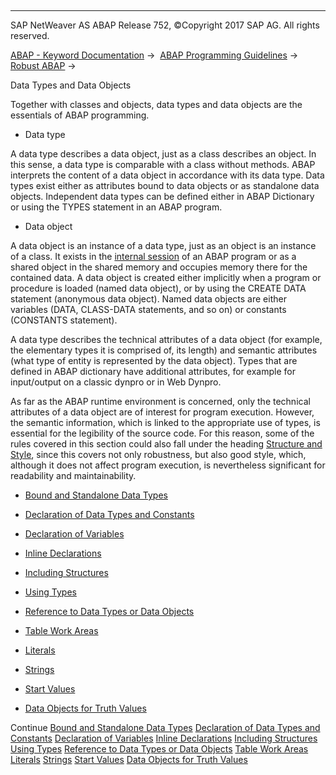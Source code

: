   

* * *

SAP NetWeaver AS ABAP Release 752, ©Copyright 2017 SAP AG. All rights reserved.

[ABAP - Keyword Documentation](javascript:call_link\('abenabap.htm'\)) →  [ABAP Programming Guidelines](javascript:call_link\('abenabap_pgl.htm'\)) →  [Robust ABAP](javascript:call_link\('abenrobust_abap_guidl.htm'\)) → 

Data Types and Data Objects

Together with classes and objects, data types and data objects are the essentials of ABAP programming.

-   Data type

A data type describes a data object, just as a class describes an object. In this sense, a data type is comparable with a class without methods. ABAP interprets the content of a data object in accordance with its data type. Data types exist either as attributes bound to data objects or as standalone data objects. Independent data types can be defined either in ABAP Dictionary or using the TYPES statement in an ABAP program.

-   Data object

A data object is an instance of a data type, just as an object is an instance of a class. It exists in the [internal session](javascript:call_link\('abeninternal_session_glosry.htm'\) "Glossary Entry") of an ABAP program or as a shared object in the shared memory and occupies memory there for the contained data. A data object is created either implicitly when a program or procedure is loaded (named data object), or by using the CREATE DATA statement (anonymous data object). Named data objects are either variables (DATA, CLASS-DATA statements, and so on) or constants (CONSTANTS statement).

A data type describes the technical attributes of a data object (for example, the elementary types it is comprised of, its length) and semantic attributes (what type of entity is represented by the data object). Types that are defined in ABAP dictionary have additional attributes, for example for input/output on a classic dynpro or in Web Dynpro.

As far as the ABAP runtime environment is concerned, only the technical attributes of a data object are of interest for program execution. However, the semantic information, which is linked to the appropriate use of types, is essential for the legibility of the source code. For this reason, some of the rules covered in this section could also fall under the heading [Structure and Style](javascript:call_link\('abenstructure_style_guidl.htm'\) "Guideline"), since this covers not only robustness, but also good style, which, although it does not affect program execution, is nevertheless significant for readability and maintainability.

-   [Bound and Standalone Data Types](javascript:call_link\('abenbound_independent_dtype_guidl.htm'\) "Guideline")

-   [Declaration of Data Types and Constants](javascript:call_link\('abendeclaration_dtypes_const_guidl.htm'\) "Guideline")

-   [Declaration of Variables](javascript:call_link\('abendeclaration_variables_guidl.htm'\) "Guideline")

-   [Inline Declarations](javascript:call_link\('abendeclaration_inline_guidl.htm'\) "Guideline")

-   [Including Structures](javascript:call_link\('abenincluding_structures_guidl.htm'\) "Guideline")

-   [Using Types](javascript:call_link\('abenusing_types_guidl.htm'\) "Guideline")

-   [Reference to Data Types or Data Objects](javascript:call_link\('abenref_types_objects_guidl.htm'\) "Guideline")

-   [Table Work Areas](javascript:call_link\('abentable_work_area_guidl.htm'\) "Guideline")

-   [Literals](javascript:call_link\('abenliterals_guidl.htm'\) "Guideline")

-   [Strings](javascript:call_link\('abenstrings_guidl.htm'\) "Guideline")

-   [Start Values](javascript:call_link\('abenstart_values_guidl.htm'\) "Guideline")

-   [Data Objects for Truth Values](javascript:call_link\('abendataobjects_true_value_guidl.htm'\) "Guideline")

Continue
[Bound and Standalone Data Types](javascript:call_link\('abenbound_independent_dtype_guidl.htm'\))
[Declaration of Data Types and Constants](javascript:call_link\('abendeclaration_dtypes_const_guidl.htm'\))
[Declaration of Variables](javascript:call_link\('abendeclaration_variables_guidl.htm'\))
[Inline Declarations](javascript:call_link\('abendeclaration_inline_guidl.htm'\))
[Including Structures](javascript:call_link\('abenincluding_structures_guidl.htm'\))
[Using Types](javascript:call_link\('abenusing_types_guidl.htm'\))
[Reference to Data Types or Data Objects](javascript:call_link\('abenref_types_objects_guidl.htm'\))
[Table Work Areas](javascript:call_link\('abentable_work_area_guidl.htm'\))
[Literals](javascript:call_link\('abenliterals_guidl.htm'\))
[Strings](javascript:call_link\('abenstrings_guidl.htm'\))
[Start Values](javascript:call_link\('abenstart_values_guidl.htm'\))
[Data Objects for Truth Values](javascript:call_link\('abendataobjects_true_value_guidl.htm'\))